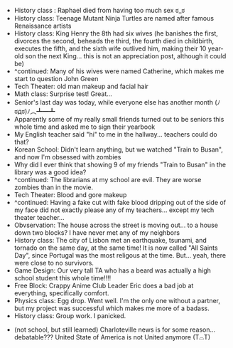 - History class : Raphael died from having too much sex ಠ_ಠ
- History class: Teenage Mutant Ninja Turtles are named after famous Renaissance artists
- History class: King Henry the 8th had six wives (he banishes the first, divorces the second, beheads the third, the fourth died in childbirth, executes the fifth, and the sixth wife outlived him, making their 10 year-old son the next King... this is not an appreciation post, although it could be)
- ^continued: Many of his wives were named Catherine, which makes me start to question John Green
- Tech Theater: old man makeup and facial hair
- Math class: Surprise test! Great... 
- Senior's last day was today, while everyone else has another month (ﾉಠдಠ)ﾉ︵┻━┻
- Apparently some of my really small friends turned out to be seniors this whole time and asked me to sign their yearbook
- My English teacher said "hi" to me in the hallway... teachers could do that? 
- Korean School: Didn't learn anything, but we watched "Train to Busan", and now I'm obsessed with zombies 
- Why did I ever think that showing 9 of my friends "Train to Busan" in the library was a good idea? 
- ^continued: The librarians at my school are evil. They are worse zombies than in the movie. 
- Tech Theater: Blood and gore makeup 
- ^continued: Having a fake cut with fake blood dripping out of the side of my face did not exactly please any of my teachers... except my tech theater teacher...
- Obvservation: The house across the street is moving out... to a house down two blocks? I have never met any of my neighbors
- History class: The city of Lisbon met an earthquake, tsunami, and tornado on the same day, at the same time! It is now called "All Saints Day", since Portugal was the most religous at the time. But... yeah, there were close to no survivors. 
- Game Design: Our very tall TA who has a beard was actually a high school student this whole time!!!!
- Free Block: Crappy Anime Club Leader Eric does a bad job at everything, specifically comfort. 
- Physics class: Egg drop. Went well. I'm the only one without a partner, but my project was successful which makes me more of a badass. 
- History class: Group work. I panicked. 
<!-- ( ͡⚆ ͜ʖ ͡⚆) -->
<!-- dermatillomania -->
- (not school, but still learned) Charloteville news is for some reason... debatable??? United State of America is not United anymore (T⌓T)
